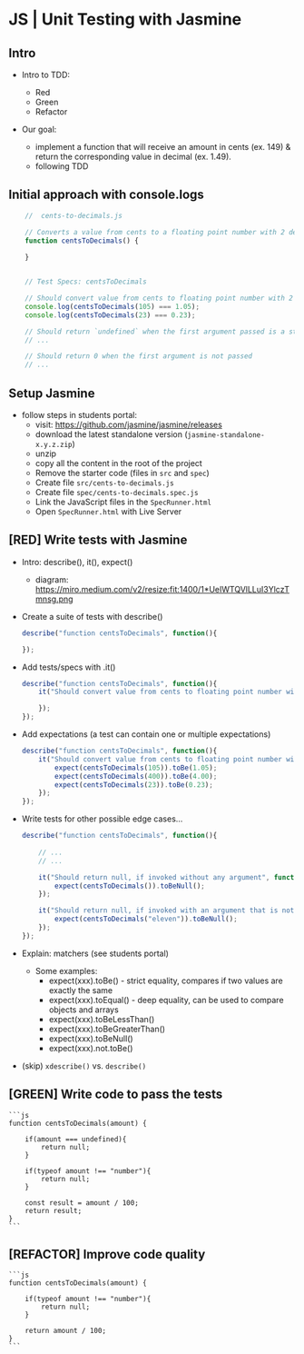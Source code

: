 

# JS | Unit Testing with Jasmine




## Intro

- Intro to TDD:
    - Red
    - Green
    - Refactor

- Our goal: 
    - implement a function that will receive an amount in cents (ex. 149) & return the corresponding value in decimal (ex. 1.49). 
    - following TDD




## Initial approach with console.logs


```js
    //  cents-to-decimals.js

    // Converts a value from cents to a floating point number with 2 decimals
    function centsToDecimals() {
    
    }


    // Test Specs: centsToDecimals

    // Should convert value from cents to floating point number with 2 decimals
    console.log(centsToDecimals(105) === 1.05);
    console.log(centsToDecimals(23) === 0.23);

    // Should return `undefined` when the first argument passed is a string
    // ...

    // Should return 0 when the first argument is not passed
    // ...

```



## Setup Jasmine

<!-- 

@LT:  
- very brief (can also be done in advance)
- for today's lab setup is already done

-->

- follow steps in students portal:
    - visit: https://github.com/jasmine/jasmine/releases
    - download the latest standalone version (`jasmine-standalone-x.y.z.zip`)
    - unzip
    - copy all the content in the root of the project
    - Remove the starter code (files in `src` and `spec`)
    - Create file `src/cents-to-decimals.js`
    - Create file `spec/cents-to-decimals.spec.js`
    - Link the JavaScript files in the `SpecRunner.html`
    - Open `SpecRunner.html` with Live Server





## [RED] Write tests with Jasmine

- Intro: describe(), it(), expect()
    - diagram: https://miro.medium.com/v2/resize:fit:1400/1*UeIWTQVlLLuI3YlczTmnsg.png

- Create a suite of tests with describe()

    ```js        
    describe("function centsToDecimals", function(){

    });
    ```

- Add tests/specs with .it()

    ```js        
    describe("function centsToDecimals", function(){
        it("Should convert value from cents to floating point number with 2 decimals", function(){

        });
    });
    ```

- Add expectations (a test can contain one or multiple expectations)

    ```js        
    describe("function centsToDecimals", function(){
        it("Should convert value from cents to floating point number with 2 decimals", function(){
            expect(centsToDecimals(105)).toBe(1.05);
            expect(centsToDecimals(400)).toBe(4.00);
            expect(centsToDecimals(23)).toBe(0.23);
        });
    });
    ```

- Write tests for other possible edge cases...

    ```js        
    describe("function centsToDecimals", function(){
        
        // ...
        // ...

        it("Should return null, if invoked without any argument", function(){
            expect(centsToDecimals()).toBeNull();
        });

        it("Should return null, if invoked with an argument that is not a valid number", function(){
            expect(centsToDecimals("eleven")).toBeNull();
        });
    });
    ```


- Explain: matchers (see students portal)
    - Some examples:
        - expect(xxx).toBe()    - strict equality, compares if two values are exactly the same
        - expect(xxx).toEqual() - deep equality, can be used to compare objects and arrays
        - expect(xxx).toBeLessThan()
        - expect(xxx).toBeGreaterThan()
        - expect(xxx).toBeNull()
        - expect(xxx).not.toBe()


- (skip) `xdescribe()` vs. `describe()`




## [GREEN] Write code to pass the tests

    ```js
    function centsToDecimals(amount) {

        if(amount === undefined){
            return null;
        }

        if(typeof amount !== "number"){
            return null;
        }

        const result = amount / 100;
        return result;
    }
    ```




## [REFACTOR] Improve code quality

    ```js
    function centsToDecimals(amount) {

        if(typeof amount !== "number"){
            return null;
        }

        return amount / 100;
    }
    ```


